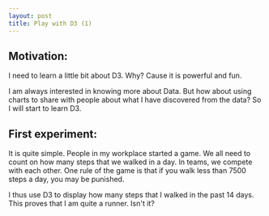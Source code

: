 ```yaml
---
layout: post
title: Play with D3 (1)
---
```




## Motivation:

I need to learn a little bit about D3. Why? Cause it is powerful and fun. 

I am always interested in knowing more about Data. But how about using charts to share with people about what I have discovered from the data? So I will start to learn D3. 

## First experiment:

It is quite simple. People in my workplace started a game. We all need to count on how many steps that we walked in a day. In teams, we compete with each other. One rule of the game is that if you walk less than 7500 steps a day, you may be punished. 

I thus use D3 to display how many steps that I walked in the past 14 days. This proves that I am quite a runner. Isn't it? 


<style>

div.example {
  font-family: "Helvetica Neue", Helvetica, Arial, sans-serif;
}

.box {
  font: 10px sans-serif;
}

.box line,
.box rect,
.box circle {
  fill: #fff;
  stroke: #000;
  stroke-width: 1.5px;
}

.box .center {
  stroke-dasharray: 3,3;
}

.box .outlier {
  fill: none;
  stroke: #ccc;
}

.h-bar {
    min-height: 15px;
    min-width: 10px;
    background-color: steelblue;
    margin-bottom: 2px;
    font-size: 11px;
    color: #f0f8ff;
    text-align: center;

}

</style>

<script src="http://d3js.org/d3.v3.min.js"></script>
<script src="http://bl.ocks.org/mbostock/raw/4061502/0a200ddf998aa75dfdb1ff32e16b680a15e5cb01/box.js"></script>
<script>

    var data = [ // <- A
        {width: 12673, color: 23, date: '3-1'},{width: 13541, color: 33, date: '3-2'},{width: 15127, color: 44, date: '3-3'},{width: 13654, color: 12, date: '3-4'},{width: 12158, color: 199, date: '3-5'},{width: 15017, color: 65, date: '3-6'},{width: 14360, color: 5, date: '3-7'},{width: 14939, color: 245, date: '3-8'},{width: 16609, color: 13, date: '3-9'},{width: 13754, color: 33, date: '3-10'},{width: 14414, color: 24, date: '3-12'},{width: 14617, color: 25, date: '3-13'},{width: 13573, color: 67, date: '3-14'},{width: 14423, color: 54, date: '3-15'}
    ];
    
    var colorScale = d3.scale.linear()
        .domain([0, 100])
        .range(["#add8e6", "blue"]); // <- B

    function render(data) {
        d3.select("#test").selectAll("div.h-bar")
            .data(data)
            .enter().append("div")
                .attr("class", "h-bar")                
            .append("span");

        d3.select("body").selectAll("div.h-bar")
            .data(data)
            .exit().remove();

        d3.select("body").selectAll("div.h-bar")
            .data(data)
                .attr("class", "h-bar")
                .style("width", function (d) { // <- C
                    return (d.width / 50) + "px"; // <- D
                })
                .style("background-color", function(d){
                    return colorScale(d.color); // <- E
                })
            .select("span")
                .text(function (d) {
                    return ['Step is:', d.width, '   Date is:', d.date]; // <- F
                });
    }

    function randomValue() {
        return Math.round(Math.random() * 100);
    }

    setInterval(function () {
        tst = data[0];
        data.shift();
        data.push(tst);
        //data.push({width: randomValue(), color: randomValue()});
        render(data);

    }, 1500);

    render(data);
</script>

<div id="test"></div>